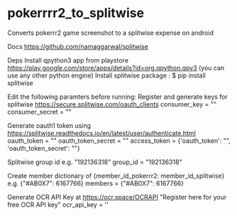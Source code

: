 # pokerrrr2_to_splitwise
Converts pokerrr2 game screenshot to a splitwise expense on android

Docs
https://github.com/namaggarwal/splitwise

Deps
Install qpython3 app from playstore https://play.google.com/store/apps/details?id=org.qpython.qpy3 (you can use any other python engine)
Install splitwise package :
$ pip install splitwise

Edit the following paramters before running:
Register and generate keys for splitwise https://secure.splitwise.com/oauth_clients 
consumer_key = "<obfuscated>"
consumer_secret = "<obfuscated>"

Generate oauth1 token using https://splitwise.readthedocs.io/en/latest/user/authenticate.html
oauth_token = "<obfuscated>"
oauth_token_secret = "<obfuscated>"
access_token = {'oauth_token': "<obfuscated>", 'oauth_token_secret': "<obfuscated>"}

Splitwise group id e.g. "192136318"
group_id = "192136318"

Create member dictionary of {member_id_pokerrr2: member_id_splitwise} e.g. {"#AB0X7": 6167766}
members = {"#AB0X7": 6167766}

Generate OCR API Key at https://ocr.space/OCRAPI "Register here for your free OCR API key"
ocr_api_key = '<obfuscated>'
